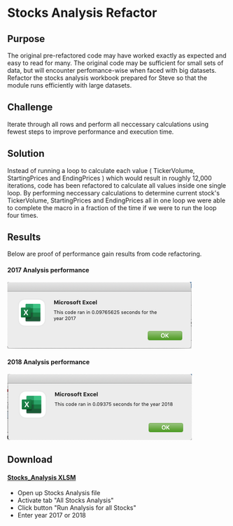# Stocks Analysis Refactor

## Purpose
The original pre-refactored code may have worked exactly as expected and easy to read for many. The original code may be sufficient for small sets of data, but will encounter perfomance-wise when faced with big datasets. Refactor the stocks analysis workbook prepared for Steve so that the module runs efficiently with large datasets.

## Challenge
Iterate through all rows and perform all neccessary calculations using fewest steps to improve performance and execution time.

## Solution
Instead of running a loop to calculate each value ( TickerVolume, StartingPrices and EndingPrices ) which would result in roughly 12,000 iterations, code has been refactored to calculate all values inside one single loop. By performing neccessary calculations to determine current stock's TickerVolume, StartingPrices and EndingPrices all in one loop we were able to complete the macro in a fraction of the time if we were to run the loop four times.

## Results
 Below are proof of performance gain results from code refactoring. 

#### 2017 Analysis performance
![VBA_Challenge_2017](Resources/VBA_Challenge_2017.png)


#### 2018 Analysis performance
![VBA_Challenge_2018](Resources/VBA_Challenge_2018.png)

## Download
#### [Stocks_Analysis XLSM](VBA_Challenge.xlsm)

- Open up Stocks Analysis file
- Activate tab "All Stocks Analysis"
- Click button "Run Analysis for all Stocks"
- Enter year 2017 or 2018
